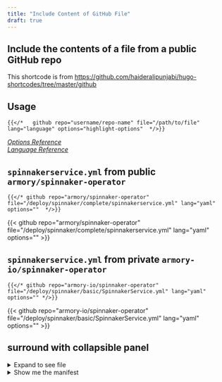 ```yaml
---
title: "Include Content of GitHub File"
draft: true
---
```


## Include the contents of a file from a public GitHub repo

This shortcode is from https://github.com/haideralipunjabi/hugo-shortcodes/tree/master/github

## Usage  

``` hugo
{{</*   github repo="username/repo-name" file="/path/to/file" lang="language" options="highlight-options"  */>}}
```

*[Options Reference](https://gohugo.io/content-management/syntax-highlighting/#highlight-shortcode)*  
*[Language Reference](https://gohugo.io/content-management/syntax-highlighting/#list-of-chroma-highlighting-languages)*  

## `spinnakerservice.yml` from public `armory/spinnaker-operator`

```hugo
{{</* github repo="armory/spinnaker-operator" file="/deploy/spinnaker/complete/spinnakerservice.yml" lang="yaml" options=""  */>}}
```

{{< github repo="armory/spinnaker-operator" file="/deploy/spinnaker/complete/spinnakerservice.yml" lang="yaml" options="" >}}


## `spinnakerservice.yml` from private `armory-io/spinnaker-operator`

```hugo
{{</* github repo="armory-io/spinnaker-operator" file="/deploy/spinnaker/basic/SpinnakerService.yml" lang="yaml" options="" */>}}
```

{{< github repo="armory-io/spinnaker-operator" file="/deploy/spinnaker/basic/SpinnakerService.yml" lang="yaml" options="" >}}


## surround with collapsible panel

<details><summary>Expand to see file</summary>

{{< github repo="armory-io/spinnaker-operator" file="/deploy/spinnaker/basic/SpinnakerService.yml" lang="yaml" options="linenos=table" >}}
</details>


<details><summary>Show me the manifest</summary>

{{< github repo="armory/spinnaker-kustomize-patches" file="/armory/patch-policy-engine-plugin.yml" lang="yaml" options="" >}}
</details>

